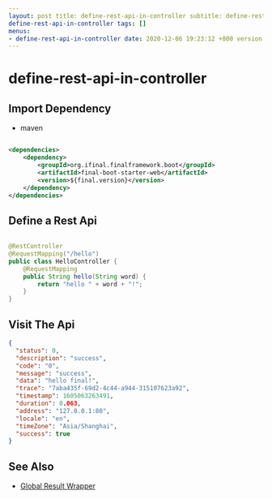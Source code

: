 ```yaml
---
layout: post title: define-rest-api-in-controller subtitle: define-rest-api-in-controller description:
define-rest-api-in-controller tags: []
menus:
- define-rest-api-in-controller date: 2020-12-06 19:23:12 +800 version: 1.0
---
```


# define-rest-api-in-controller

## Import Dependency

* maven

```xml

<dependencies>
    <dependency>
        <groupId>org.ifinal.finalframework.boot</groupId>
        <artifactId>final-boot-starter-web</artifactId>
        <version>${final.version}</version>
    </dependency>
</dependencies>
```

## Define a Rest Api

```java

@RestController
@RequestMapping("/hello")
public class HelloController {
    @RequestMapping
    public String hello(String word) {
        return "hello " + word + "!";
    }
}
```

## Visit The Api

```json
{
  "status": 0,
  "description": "success",
  "code": "0",
  "message": "success",
  "data": "hello final!",
  "trace": "7aba435f-69d2-4c44-a944-315107623a92",
  "timestamp": 1605063263491,
  "duration": 0.063,
  "address": "127.0.0.1:80",
  "locale": "en",
  "timeZone": "Asia/Shanghai",
  "success": true
}
```

## See Also

* [Global Result Wrapper](../features/global-result-wrapper.md)